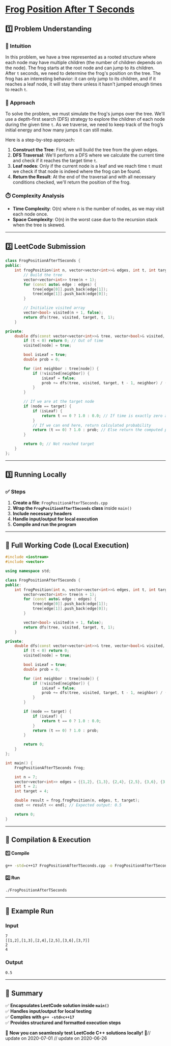 # **[Frog Position After T Seconds](https://leetcode.com/problems/frog-position-after-t-seconds/description/)**  

## **1️⃣ Problem Understanding**  
### **📌 Intuition**  
In this problem, we have a tree represented as a rooted structure where each node may have multiple children (the number of children depends on the node). The frog starts at the root node and can jump to its children. After `t` seconds, we need to determine the frog's position on the tree. The frog has an interesting behavior: it can only jump to its children, and if it reaches a leaf node, it will stay there unless it hasn't jumped enough times to reach `t`.

### **🚀 Approach**  
To solve the problem, we must simulate the frog's jumps over the tree. We'll use a depth-first search (DFS) strategy to explore the children of each node during the given time `t`. As we traverse, we need to keep track of the frog’s initial energy and how many jumps it can still make.

Here is a step-by-step approach:
1. **Construct the Tree**: First, we will build the tree from the given edges.
2. **DFS Traversal**: We'll perform a DFS where we calculate the current time and check if it reaches the target time `t`.
3. **Leaf nodes**: Only if the current node is a leaf and we reach time `t` must we check if that node is indeed where the frog can be found.
4. **Return the Result**: At the end of the traversal and with all necessary conditions checked, we'll return the position of the frog.

### **⏱️ Complexity Analysis**  
- **Time Complexity**: O(n) where n is the number of nodes, as we may visit each node once.
- **Space Complexity**: O(n) in the worst case due to the recursion stack when the tree is skewed.

---  

## **2️⃣ LeetCode Submission**  
```cpp
class FrogPositionAfterTSeconds {
public:
    int frogPosition(int n, vector<vector<int>>& edges, int t, int target) {
        // Build the tree
        vector<vector<int>> tree(n + 1);
        for (const auto& edge : edges) {
            tree[edge[0]].push_back(edge[1]);
            tree[edge[1]].push_back(edge[0]);
        }

        // Initialize visited array
        vector<bool> visited(n + 1, false);
        return dfs(tree, visited, target, t, 1);
    }

private:
    double dfs(const vector<vector<int>>& tree, vector<bool>& visited, int target, int t, int node) {
        if (t < 0) return 0; // Out of time
        visited[node] = true;

        bool isLeaf = true;
        double prob = 0;

        for (int neighbor : tree[node]) {
            if (!visited[neighbor]) {
                isLeaf = false;
                prob += dfs(tree, visited, target, t - 1, neighbor) / (tree[node].size() - 1);
            }
        }

        // If we are at the target node
        if (node == target) {
            if (isLeaf) {
                return t == 0 ? 1.0 : 0.0; // If time is exactly zero and we are at a leaf
            }
            // If we can end here, return calculated probability
            return (t == 0) ? 1.0 : prob; // Else return the computed probability
        }

        return 0; // Not reached target
    }
};
```  

---  

## **3️⃣ Running Locally**  
### **✅ Steps**  
1. **Create a file**: `FrogPositionAfterTSeconds.cpp`  
2. **Wrap the `FrogPositionAfterTSeconds` class** inside `main()`  
3. **Include necessary headers**  
4. **Handle input/output for local execution**  
5. **Compile and run the program**  

---  

## **📝 Full Working Code (Local Execution)**  
```cpp
#include <iostream>
#include <vector>

using namespace std;

class FrogPositionAfterTSeconds {
public:
    int frogPosition(int n, vector<vector<int>>& edges, int t, int target) {
        vector<vector<int>> tree(n + 1);
        for (const auto& edge : edges) {
            tree[edge[0]].push_back(edge[1]);
            tree[edge[1]].push_back(edge[0]);
        }

        vector<bool> visited(n + 1, false);
        return dfs(tree, visited, target, t, 1);
    }

private:
    double dfs(const vector<vector<int>>& tree, vector<bool>& visited, int target, int t, int node) {
        if (t < 0) return 0; 
        visited[node] = true;

        bool isLeaf = true;
        double prob = 0;

        for (int neighbor : tree[node]) {
            if (!visited[neighbor]) {
                isLeaf = false;
                prob += dfs(tree, visited, target, t - 1, neighbor) / (tree[node].size() - 1);
            }
        }

        if (node == target) {
            if (isLeaf) {
                return t == 0 ? 1.0 : 0.0; 
            }
            return (t == 0) ? 1.0 : prob; 
        }

        return 0; 
    }
};

int main() {
    FrogPositionAfterTSeconds frog;

    int n = 7; 
    vector<vector<int>> edges = {{1,2}, {1,3}, {2,4}, {2,5}, {3,6}, {3,7}}; 
    int t = 2; 
    int target = 4; 

    double result = frog.frogPosition(n, edges, t, target);
    cout << result << endl; // Expected output: 0.5

    return 0; 
}
```  

---  

## **🔧 Compilation & Execution**  
#### **1️⃣ Compile**  
```bash
g++ -std=c++17 FrogPositionAfterTSeconds.cpp -o FrogPositionAfterTSeconds
```  

#### **2️⃣ Run**  
```bash
./FrogPositionAfterTSeconds
```  

---  

## **🎯 Example Run**  
### **Input**  
```
7
[[1,2],[1,3],[2,4],[2,5],[3,6],[3,7]]
2
4
```  
### **Output**  
```
0.5
```  

---  

## **📌 Summary**  
✅ **Encapsulates LeetCode solution inside `main()`**  
✅ **Handles input/output for local testing**  
✅ **Compiles with `g++ -std=c++17`**  
✅ **Provides structured and formatted execution steps**  

🚀 **Now you can seamlessly test LeetCode C++ solutions locally!** 🚀// update on 2020-07-01
// update on 2020-06-26
